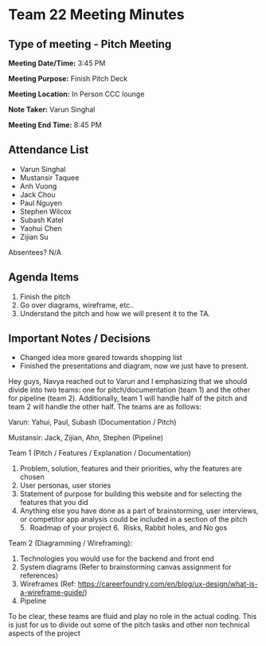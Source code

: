 # Team 22 Meeting Minutes
## Type of meeting - Pitch Meeting

**Meeting Date/Time:**   3:45 PM

**Meeting Purpose:**   Finish Pitch Deck

**Meeting Location:**   In Person CCC lounge

**Note Taker:** Varun Singhal

**Meeting End Time:** 8:45 PM

## Attendance List
- Varun Singhal
- Mustansir Taquee
- Anh Vuong
- Jack Chou
- Paul Nguyen
- Stephen Wilcox
- Subash Katel
- Yaohui Chen   
- Zijian Su
  
Absentees?
N/A

## Agenda Items 
1. Finish the pitch
2. Go over diagrams, wireframe, etc..
3. Understand the pitch and how we will present it to the TA. 


## Important Notes / Decisions
- Changed idea more geared towards shopping list 
- Finished the presentations and diagram, now we just have to present.

Hey guys,
Navya reached out to Varun and I emphasizing that we should divide into two teams: one for pitch/documentation (team 1) and the other for pipeline (team 2).
Additionally, team 1 will handle half of the pitch and team 2 will handle the other half. 
The teams are as follows:

Varun: Yahui, Paul, Subash (Documentation / Pitch) 

Mustansir: Jack, Zijian, Ahn, Stephen (Pipeline)

Team 1 (Pitch / Features / Explanation / Documentation)
1. Problem, solution, features and their priorities, why the features are chosen
2. User personas, user stories
3. Statement of purpose for building this website and for selecting the features that you did
4. Anything else you have done as a part of brainstorming, user interviews, or competitor app analysis could be included in a section of the pitch 
5.  Roadmap of your project
6.  Risks, Rabbit holes, and No gos


Team 2 (Diagramming / Wireframing):
 1. Technologies you would use for the backend and front end
 2. System diagrams (Refer to brainstorming canvas assignment for references)
 3. Wireframes (Ref: https://careerfoundry.com/en/blog/ux-design/what-is-a-wireframe-guide/)
 4. Pipeline

To be clear, these teams are fluid and play no role in the actual coding. This is just for us to divide out some of the pitch tasks and other non technical aspects of the project
